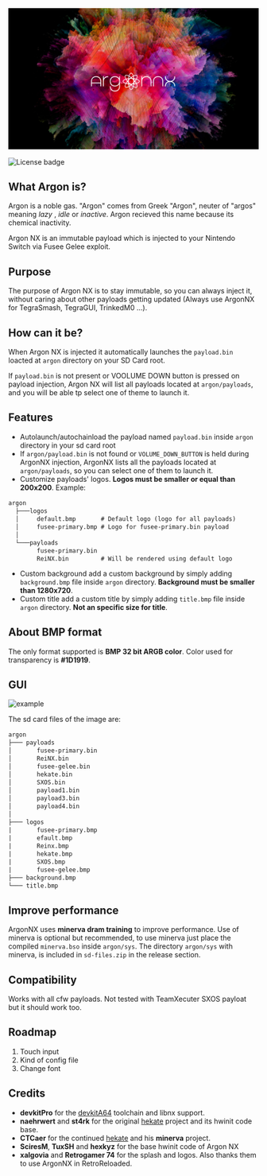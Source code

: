 
<img src="img/splash.jpg" alt="banner">

![License badge](https://img.shields.io/badge/license-GPLv3-blue.svg)

## What Argon is?

Argon is a noble gas.
"Argon" comes from Greek "Argon", neuter of "argos" meaning *lazy* , *idle* or *inactive*.
Argon recieved this name because its chemical inactivity.

Argon NX is an immutable payload which is injected to your Nintendo Switch via Fusee Gelee exploit.

## Purpose 

The purpose of Argon NX is to stay immutable, so you can always inject it, without caring about other payloads getting updated (Always use ArgonNX for TegraSmash, TegraGUI, TrinkedM0 ...).

## How can it be?

When Argon NX is injected it automatically launches the `payload.bin` loacted at `argon` directory on your SD Card root. 

If `payload.bin` is not present or VOOLUME DOWN button is pressed on payload injection, Argon NX will list all payloads located at `argon/payloads`, and you will be able tp select one of theme to launch it.

## Features

- Autolaunch/autochainload the payload named `payload.bin` inside `argon` directory in your sd card root
- If `argon/payload.bin` is not found or `VOLUME_DOWN_BUTTON` is held during ArgonNX injection, ArgonNX lists all the payloads located at `argon/payloads`, so you can select one of them to launch it.
- Customize payloads' logos. **Logos must be smaller or equal than 200x200**. Example:
```
argon
  ├───logos
  │     default.bmp       # Default logo (logo for all payloads)
  │     fusee-primary.bmp # Logo for fusee-primary.bin payload
  │
  └───payloads
        fusee-primary.bin
        ReiNX.bin         # Will be rendered using default logo
```
- Custom background add a custom background by simply adding `background.bmp` file inside `argon` directory. **Background must be smaller than 1280x720**.
- Custom title add a custom title by simply adding `title.bmp` file inside `argon` directory. **Not an specific size for title**.

## About BMP format

The only format supported is **BMP 32 bit ARGB color**.
Color used for transparency is **#1D1919**.

## GUI

<img src="img/example.jpg" alt="example" width="500">

The sd card files of the image are:
```
argon
├─── payloads
│       fusee-primary.bin
│       ReiNX.bin
│       fusee-gelee.bin
│       hekate.bin
│       SXOS.bin
│       payload1.bin
│       payload3.bin
│       payload4.bin
│
├─── logos
|       fusee-primary.bmp
|       efault.bmp
|       Reinx.bmp
|       hekate.bmp
|       SXOS.bmp
|       fusee-gelee.bmp
├─── background.bmp
└─── title.bmp
```

## Improve performance

ArgonNX uses **minerva dram training** to improve performance.
Use of minerva is optional but recommended, to use minerva just place the compiled `minerva.bso` inside `argon/sys`. The directory `argon/sys` with minerva, is included in `sd-files.zip` in the release section.

## Compatibility

Works with all cfw payloads. 
Not tested with TeamXecuter SXOS payloat but it should work too.

## Roadmap

1. Touch input
2. Kind of config file
3. Change font

## Credits

* __devkitPro__ for the [devkitA64](https://devkitpro.org/) toolchain and libnx support.
* __naehrwert__ and __st4rk__ for the original [hekate](https://github.com/nwert/hekate) project and its hwinit code base.
* __CTCaer__ for the continued [hekate](https://github.com/CTCaer/hekate) and his **minerva** project.
* __SciresM__, __TuxSH__ and __hexkyz__ for the base hwinit code of Argon NX
* __xalgovia__ and __Retrogamer 74__ for the splash and logos. Also thanks them to use ArgonNX in RetroReloaded.

